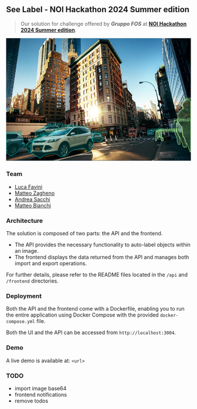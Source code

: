 ## See Label - NOI Hackathon 2024 Summer edition

> Our solution for challenge offered by **_Gruppo FOS_** at **[NOI Hackathon 2024 Summer edition](https://hackathon.bz.it)**.
> 
![screenshot](demo-screen.png)

### Team

- [Luca Favini](https://github.com/Favo02)
- [Matteo Zagheno](https://github.com/Tsagae)
- [Andrea Sacchi](https://github.com/alsacchi)
- [Matteo Bianchi](https://github.com/OnSuorce)

### Architecture

The solution is composed of two parts: the API and the frontend.

- The API provides the necessary functionality to auto-label objects within an image.
- The frontend displays the data returned from the API and manages both import and export operations.

For further details, please refer to the README files located in the `/api` and `/frontend` directories.

### Deployment

Both the API and the frontend come with a Dockerfile, enabling you to run the entire application using Docker Compose with the provided `docker-compose.yml` file.

Both the UI and the API can be accessed from `http://localhost:3004`.

### Demo

A live demo is available at: `<url>`

### TODO

- import image base64
- frontend notifications
- remove todos
